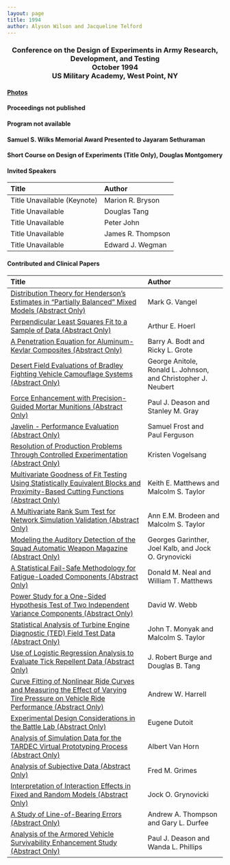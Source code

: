 ```yaml
---
layout: page
title: 1994
author: Alyson Wilson and Jacqueline Telford
---
```

<div align="center"><h3>Conference on the Design of Experiments in Army Research, Development, and Testing<br>
October 1994<br>
US Military Academy, West Point, NY</h3></div>


#### [Photos](https://alysongwilson.github.io/ACAS/DOE5/1994.pdf)

#### Proceedings not published 

#### Program not available

#### Samuel S. Wilks Memorial Award Presented to Jayaram Sethuraman

#### Short Course on Design of Experiments (Title Only), Douglas Montgomery


#### Invited Speakers

| Title | Author |
| :--- | :--- |
| Title Unavailable (Keynote) | Marion R. Bryson |
| Title Unavailable | Douglas Tang |
| Title Unavailable | Peter John |
| Title Unavailable | James R. Thompson |
| Title Unavailable | Edward J. Wegman |


#### Contributed and Clinical Papers

| Title | Author |
| :--- | :--- |
| [Distribution Theory for Henderson’s Estimates in “Partially Balanced” Mixed Models (Abstract Only)](https://alysongwilson.github.io/ACAS/DOE5/DOE40.pdf#page=1) | Mark G. Vangel |
| [Perpendicular Least Squares Fit to a Sample of Data (Abstract Only)](https://alysongwilson.github.io/ACAS/DOE5/DOE40.pdf#page=2) | Arthur E. Hoerl |
| [A Penetration Equation for Aluminum-Kevlar Composites (Abstract Only)](https://alysongwilson.github.io/ACAS/DOE5/DOE40.pdf#page=3) | Barry A. Bodt and Ricky L. Grote |
| [Desert Field Evaluations of Bradley Fighting Vehicle Camouflage Systems (Abstract Only)](https://alysongwilson.github.io/ACAS/DOE5/DOE40.pdf#page=4) | George Anitole, Ronald L. Johnson, and Christopher J. Neubert |
| [Force Enhancement with Precision-Guided Mortar Munitions (Abstract Only)](https://alysongwilson.github.io/ACAS/DOE5/DOE40.pdf#page=5) | Paul J. Deason and Stanley M. Gray |
| [Javelin - Performance Evaluation (Abstract Only)](https://alysongwilson.github.io/ACAS/DOE5/DOE40.pdf#page=6) | Samuel Frost and Paul Ferguson |
| [Resolution of Production Problems Through Controlled Experimentation (Abstract Only)](https://alysongwilson.github.io/ACAS/DOE5/DOE40.pdf#page=7) | Kristen Vogelsang |
| [Multivariate Goodness of Fit Testing Using Statistically Equivalent Blocks and Proximity-Based Cutting Functions (Abstract Only)](https://alysongwilson.github.io/ACAS/DOE5/DOE40.pdf#page=8) | Keith E. Matthews and Malcolm S. Taylor |
| [A Multivariate Rank Sum Test for Network Simulation Validation (Abstract Only)](https://alysongwilson.github.io/ACAS/DOE5/DOE40.pdf#page=9) | Ann E.M. Brodeen and Malcolm S. Taylor |
| [Modeling the Auditory Detection of the Squad Automatic Weapon Magazine (Abstract Only)](https://alysongwilson.github.io/ACAS/DOE5/DOE40.pdf#page=10) | Georges Garinther, Joel Kalb, and Jock O. Grynovicki |
| [A Statistical Fail-Safe Methodology for Fatigue-Loaded Components (Abstract Only)](https://alysongwilson.github.io/ACAS/DOE5/DOE40.pdf#page=11) | Donald M. Neal and William T. Matthews |
| [Power Study for a One-Sided Hypothesis Test of Two Independent Variance Components (Abstract Only)](https://alysongwilson.github.io/ACAS/DOE5/DOE40.pdf#page=12) | David W. Webb |
| [Statistical Analysis of Turbine Engine Diagnostic (TED) Field Test Data (Abstract Only)](https://alysongwilson.github.io/ACAS/DOE5/DOE40.pdf#page=13) | John T. Monyak and Malcolm S. Taylor |
| [Use of Logistic Regression Analysis to Evaluate Tick Repellent Data (Abstract Only)](https://alysongwilson.github.io/ACAS/DOE5/DOE40.pdf#page=14) | J. Robert Burge and Douglas B. Tang |
| [Curve Fitting of Nonlinear Ride Curves and Measuring the Effect of Varying Tire Pressure on Vehicle Ride Performance (Abstract Only)](https://alysongwilson.github.io/ACAS/DOE5/DOE40.pdf#page=15) | Andrew W. Harrell |
| [Experimental Design Considerations in the Battle Lab (Abstract Only)](https://alysongwilson.github.io/ACAS/DOE5/DOE40.pdf#page=16) | Eugene Dutoit |
| [Analysis of Simulation Data for the TARDEC Virtual Prototyping Process (Abstract Only)](https://alysongwilson.github.io/ACAS/DOE5/DOE40.pdf#page=17) | Albert Van Horn |
| [Analysis of Subjective Data (Abstract Only)](https://alysongwilson.github.io/ACAS/DOE5/DOE40.pdf#page=18) | Fred M. Grimes |
| [Interpretation of Interaction Effects in Fixed and Random Models (Abstract Only)](https://alysongwilson.github.io/ACAS/DOE5/DOE40.pdf#page=19) | Jock O. Grynovicki |
| [A Study of Line-of-Bearing Errors (Abstract Only)](https://alysongwilson.github.io/ACAS/DOE5/DOE40.pdf#page=20) | Andrew A. Thompson and Gary L. Durfee |
| [Analysis of the Armored Vehicle Survivability Enhancement Study (Abstract Only)](https://alysongwilson.github.io/ACAS/DOE5/DOE40.pdf#page=21) | Paul J. Deason and Wanda L. Phillips |
